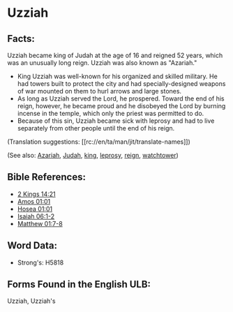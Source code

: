 # Uzziah

## Facts:

Uzziah became king of Judah at the age of 16 and reigned 52 years, which was an unusually long reign. Uzziah was also known as "Azariah."

* King Uzziah was well-known for his organized and skilled military. He had towers built to protect the city and had specially-designed weapons of war mounted on them to hurl arrows and large stones.
* As long as Uzziah served the Lord, he prospered. Toward the end of his reign, however, he became proud and he disobeyed the Lord by burning incense in the temple, which only the priest was permitted to do.
* Because of this sin, Uzziah became sick with leprosy and had to live separately from other people until the end of his reign.

(Translation suggestions: [[rc://en/ta/man/jit/translate-names]])

(See also: [Azariah](../names/azariah.md), [Judah](../names/kingdomofjudah.md), [king](../other/king.md), [leprosy](../other/leprosy.md), [reign](../other/reign.md), [watchtower](../other/watchtower.md))

## Bible References:

* [2 Kings 14:21](rc://en/tn/help/2ki/14/21)
* [Amos 01:01](rc://en/tn/help/amo/01/01)
* [Hosea 01:01](rc://en/tn/help/hos/01/01)
* [Isaiah 06:1-2](rc://en/tn/help/isa/06/01)
* [Matthew 01:7-8](rc://en/tn/help/mat/01/07)

## Word Data:

* Strong's: H5818

## Forms Found in the English ULB:

Uzziah, Uzziah's
